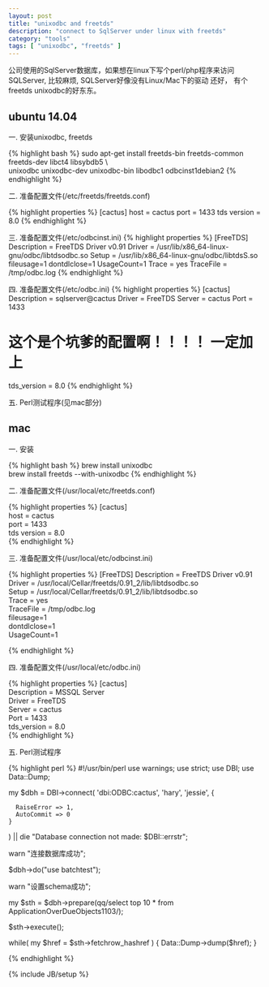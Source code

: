 ```yaml
---
layout: post
title: "unixodbc and freetds"
description: "connect to SqlServer under linux with freetds"
category: "tools"
tags: [ "unixodbc", "freetds" ]
---
```


公司使用的SqlServer数据库，如果想在linux下写个perl/php程序来访问SQLServer, 比较麻烦, SQLServer好像没有Linux/Mac下的驱动
还好， 有个freetds unixodbc的好东东。 

## ubuntu 14.04

一. 安装unixodbc, freetds

{% highlight bash %}
sudo apt-get install freetds-bin freetds-common freetds-dev libct4 libsybdb5 \  
    unixodbc unixodbc-dev unixodbc-bin libodbc1 odbcinst1debian2
{% endhighlight %}

二. 准备配置文件(/etc/freetds/freetds.conf)

{% highlight properties %}
[cactus]
host = cactus
port = 1433
tds version = 8.0
{% endhighlight %}


三. 准备配置文件(/etc/odbcinst.ini)
{% highlight properties %}
[FreeTDS]
Description = FreeTDS Driver v0.91
Driver = /usr/lib/x86_64-linux-gnu/odbc/libtdsodbc.so
Setup = /usr/lib/x86_64-linux-gnu/odbc/libtdsS.so
fileusage=1
dontdlclose=1
UsageCount=1
Trace = yes
TraceFile = /tmp/odbc.log
{% endhighlight %}


四. 准备配置文件(/etc/odbc.ini)
{% highlight properties %}
[cactus]
Description = sqlserver@cactus
Driver = FreeTDS
Server = cactus
Port = 1433

# 这个是个坑爹的配置啊！！！！ 一定加上
tds_version = 8.0
{% endhighlight %}

五. Perl测试程序(见mac部分)

## mac

一. 安装

{% highlight bash %}
brew install unixodbc  
brew install freetds --with-unixodbc
{% endhighlight %}

二. 准备配置文件(/usr/local/etc/freetds.conf)

{% highlight properties %}
[cactus]  
host = cactus  
port = 1433  
tds version = 8.0  
{% endhighlight %}

三. 准备配置文件(/usr/local/etc/odbcinst.ini)

{% highlight properties %}
[FreeTDS]
Description = FreeTDS Driver v0.91  
Driver = /usr/local/Cellar/freetds/0.91_2/lib/libtdsodbc.so  
Setup = /usr/local/Cellar/freetds/0.91_2/lib/libtdsodbc.so  
Trace = yes  
TraceFile = /tmp/odbc.log  
fileusage=1  
dontdlclose=1  
UsageCount=1  

{% endhighlight %}

四. 准备配置文件(/usr/local/etc/odbc.ini)

{% highlight properties %}
[cactus]  
Description = MSSQL Server  
Driver = FreeTDS  
Server = cactus  
Port  = 1433  
tds_version = 8.0  
{% endhighlight %}

五. Perl测试程序

{% highlight perl %}
#!/usr/bin/perl
use warnings;
use strict;
use DBI;
use Data::Dump;

my $dbh = DBI->connect(
    'dbi:ODBC:cactus',
    'hary',
    'jessie',
    {

      RaiseError => 1,
      AutoCommit => 0
    }
) || die "Database connection not made: $DBI::errstr";

warn "连接数据库成功";

$dbh->do("use batchtest");

warn "设置schema成功";

my $sth = $dbh->prepare(qq/select top 10 * from ApplicationOverDueObjects1103/);

$sth->execute();

while( my $href = $sth->fetchrow_hashref ) {
    Data::Dump->dump($href);
}

{% endhighlight %}


{% include JB/setup %}
